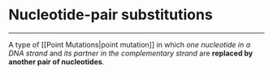 # Nucleotide-pair substitutions
---
 A type of [[Point Mutations|point mutation]] in which *one nucleotide in a DNA strand* and *its partner in the complementary strand* are **replaced by another pair of nucleotides**.
